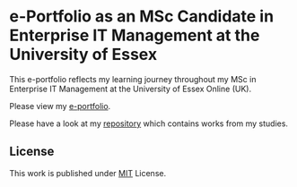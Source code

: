 # e-Portfolio as an MSc Candidate in Enterprise IT Management at the University of Essex

This e-portfolio reflects my learning journey throughout my MSc in Enterprise IT Management at the University of Essex Online (UK).

Please view my [e-portfolio]([https](https://tobizeier.github.io/)).

Please have a look at my [repository](https://github.com/TobiZeier/UoEO_MSc_EIM/tree/main) which contains works from my studies.



## License

This work is published under [MIT][mit] License.

[gem]: https://rubygems.org/gems/jekyll-theme-chirpy
[chirpy]: https://github.com/cotes2020/jekyll-theme-chirpy/
[use-template]: https://github.com/cotes2020/chirpy-starter/generate
[CD]: https://en.wikipedia.org/wiki/Continuous_deployment
[mit]: https://github.com/cotes2020/chirpy-starter/blob/master/LICENSE
